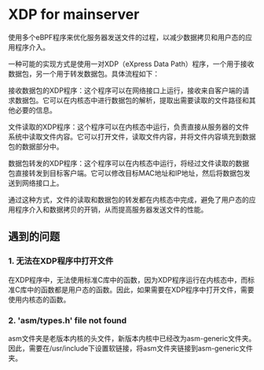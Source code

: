 # XDP for mainserver

使用多个eBPF程序来优化服务器发送文件的过程，以减少数据拷贝和用户态的应用程序介入。

一种可能的实现方式是使用一对XDP（eXpress Data Path）程序，一个用于接收数据包，另一个用于转发数据包。具体流程如下：

接收数据包的XDP程序：这个程序可以在网络接口上运行，接收来自客户端的请求数据包。它可以在内核态中进行数据包的解析，提取出需要读取的文件路径和其他必要的信息。

文件读取的XDP程序：这个程序可以在内核态中运行，负责直接从服务器的文件系统中读取文件内容。它可以打开文件，读取文件内容，并将文件内容填充到数据包的数据部分中。

数据包转发的XDP程序：这个程序可以在内核态中运行，将经过文件读取的数据包直接转发到目标客户端。它可以修改目标MAC地址和IP地址，然后将数据包发送到网络接口上。

通过这种方式，文件的读取和数据包的转发都在内核态中完成，避免了用户态的应用程序介入和数据拷贝的开销，从而提高服务器发送文件的性能。

## 遇到的问题

### 1. 无法在XDP程序中打开文件

在XDP程序中，无法使用标准C库中的函数，因为XDP程序运行在内核态中，而标准C库中的函数都是用户态的函数。因此，如果需要在XDP程序中打开文件，需要使用内核态的函数。

### 2. 'asm/types.h' file not found

asm文件夹是老版本内核的头文件，新版本内核中已经改为asm-generic文件夹。因此，需要在/usr/include下设置软链接，将asm文件夹链接到asm-generic文件夹。